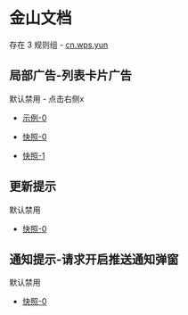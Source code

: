 # 金山文档

存在 3 规则组 - [cn.wps.yun](/src/apps/cn.wps.yun.ts)

## 局部广告-列表卡片广告

默认禁用 - 点击右侧x

- [示例-0](https://m.gkd.li/47232102/bc97cb52-aad0-4114-a548-5831edbe342d)

- [快照-0](https://i.gkd.li/import/13495062)
- [快照-1](https://i.gkd.li/import/14333322)

## 更新提示

默认禁用

- [快照-0](https://i.gkd.li/import/14333103)

## 通知提示-请求开启推送通知弹窗

默认禁用

- [快照-0](https://i.gkd.li/import/14333362)
